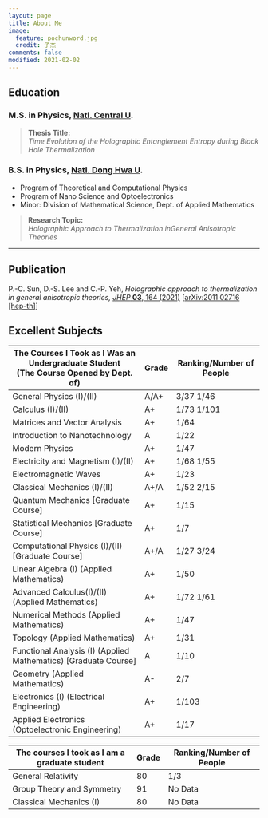```yaml
---
layout: page
title: About Me
image:
  feature: pochunword.jpg
  credit: 子杰
comments: false
modified: 2021-02-02
---
```

## Education
### M.S. in Physics, [Natl. Central U](https://www.phy.ncu.edu.tw/en/%E9%A6%96%E9%A0%81-english/).

> **Thesis Title:** <br />
*Time Evolution of the Holographic Entanglement Entropy during Black Hole Thermalization*


### B.S. in Physics, [Natl. Dong Hwa U](https://phys.ndhu.edu.tw/).
- Program of Theoretical and Computational Physics
- Program of Nano Science and Optoelectronics
- Minor: Division of Mathematical Science, Dept. of Applied Mathematics

> **Research Topic:** <br />
*Holographic Approach to Thermalization inGeneral Anisotropic Theories*


---
## Publication
P.-C. Sun, D.-S. Lee and C.-P. Yeh, *Holographic approach to thermalization in general anisotropic theories,* [*JHEP* **03**, 164 (2021)](https://doi.org/10.1007/JHEP03(2021)164) [[arXiv:2011.02716 [hep-th]](https://inspirehep.net/literature/1828509)]

## Excellent Subjects
| The Courses I Took as I Was an Undergraduate Student <br /> (The Course Opened by Dept. of) |  Grade |  Ranking/Number of People  |
|---------------------------------------------------------------------------------------------|--------|----------------------------|
|General Physics (I)/(II)                                                        |  A/A+  |  3/37  1/46                | 
|Calculus (I)/(II)                                                               |A+      |  1/73   1/101              |
|Matrices and Vector Analysis                                                    | A+     | 1/64                       |
|Introduction to Nanotechnology                                                  | A      | 1/22                       |
|Modern Physics                     |  A+   | 1/47  |
|Electricity and Magnetism (I)/(II) | A+ | 1/68   1/55 |
|Electromagnetic Waves   | A+    | 1/23 |
|Classical Mechanics (I)/(II)|  A+/A    | 1/52  2/15|
|Quantum Mechanics [Graduate Course]| A+    | 1/15 |
|Statistical Mechanics [Graduate Course]| A+    | 1/7 |
|Computational Physics (I)/(II) [Graduate Course]| A+/A    | 1/27    3/24 |
|Linear Algebra (I) (Applied Mathematics) | A+    | 1/50 |
|Advanced Calculus(I)/(II) (Applied Mathematics) | A+| 1/72  1/61 |
|Numerical Methods (Applied Mathematics) | A+    | 1/47 |
|Topology (Applied Mathematics) | A+    | 1/31 |
|Functional Analysis (I) (Applied Mathematics) [Graduate Course] | A     | 1/10 |
|Geometry (Applied Mathematics) | A-   | 2/7 |
|Electronics (I) (Electrical Engineering)   | A+   |   1/103  |
|Applied Electronics (Optoelectronic Engineering)  | A+    |  1/17  |

|The courses I took as I am a graduate student |  Grade  |   Ranking/Number of People  |
|----------------------------------------------|---------|-----------------------------|
|General Relativity                            |  80     | 1/3                         |
|Group Theory and Symmetry                     |  91     |   No Data                   |
|Classical Mechanics (I)                       |  80     |   No Data                   |
